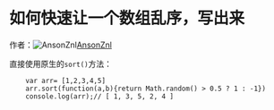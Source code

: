 # 如何快速让一个数组乱序，写出来

作者：![AnsonZnl](https://avatars.githubusercontent.com/u/29278068?s=80&u=d0989f3ba8a133fbfef695a84b63c07a08d0d841&v=4)[AnsonZnl](https://github/AnsonZnl)

直接使用原生的`sort()`方法：
``` 
    var arr= [1,2,3,4,5]
    arr.sort(function(a,b){return Math.random() > 0.5 ? 1 : -1})
    console.log(arr);// [ 1, 3, 5, 2, 4 ]
    
```
